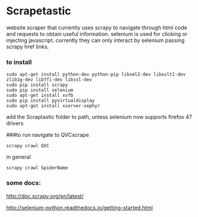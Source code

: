 # Scrapetastic
website scraper that currently uses scrapy to navigate through html code and requests to obtain useful information. selenium is used for clicking or injecting javascript. currently they can only interact by selenium passing scrapy href links.

### to install 
```
sudo apt-get install python-dev python-pip libxml2-dev libxslt1-dev zlib1g-dev libffi-dev libssl-dev
sudo pip install scrapy
sudo pip install selenium
sudo apt-get install xvfb
sudo pip install pyvirtualdisplay
sudo apt-get install xserver-xephyr
```
add the Scraptastic folder to path, unless selenium now supports firefox 47 drivers

###to run navigate to QVCscrape
```
scrapy crawl QVC
```
in general 
```
scrapy crawl SpiderName
```
### some docs:
http://doc.scrapy.org/en/latest/

http://selenium-python.readthedocs.io/getting-started.html

